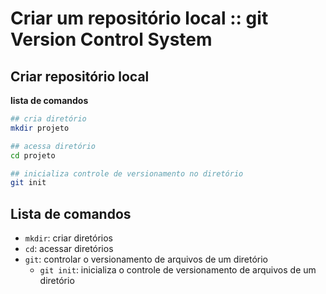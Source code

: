 # [](#header-1) Criar um repositório local :: git Version Control System 

## [](#header-2) Criar repositório local

**lista de comandos**
```sh
## cria diretório
mkdir projeto

## acessa diretório
cd projeto

## inicializa controle de versionamento no diretório 
git init
```

## [](#header-2) Lista de comandos

- ```mkdir```: criar diretórios
- ```cd```: acessar diretórios
- ```git```: controlar o versionamento de arquivos de um diretório
    - ```git init```: inicializa o controle de versionamento de arquivos de um diretório